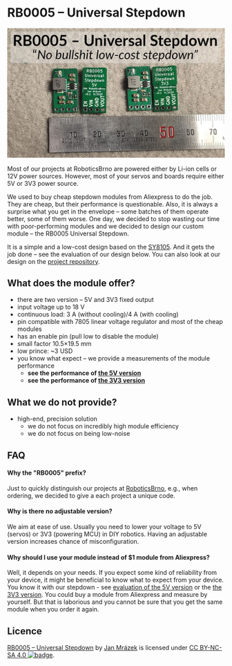# RB0005 – Universal Stepdown

![StepDown photo](evaluation/assets/header.jpg)


Most of our projects at RoboticsBrno are powered either by Li-ion cells or 12V
power sources. However, most of your servos and boards require either 5V or 3V3
power source.

We used to buy cheap stepdown modules from Aliexpress to do the job. They are
cheap, but their performance is questionable. Also, it is always a surprise what
you get in the envelope – some batches of them operate better, some of them
worse. One day, we decided to stop wasting our time with poor-performing modules
and we decided to design our custom module – the RB0005 Universal Stepdown.

It is a simple and a low-cost design based on the
[SY8105](https://file.remont-aud.net/baza/dc_dc/data/SY8105.pdf). And it gets
the job done – see the evaluation of our design below. You can also look at our
design on the [project
repository](https://github.com/RoboticsBrno/RB0005-UniversalStepDown).

## What does the module offer?

- there are two version – 5V and 3V3 fixed output
- input voltage up to 18 V
- continuous load: 3 A (without cooling)/4 A (with cooling)
- pin compatible with 7805 linear voltage regulator and most of the cheap modules
- has an enable pin (pull low to disable the module)
- small factor 10.5×19.5 mm
- low prince: ~3 USD
- you know what expect – we provide a measurements of the module performance
    - **see the performance of [the 5V version](https://roboticsbrno.github.io/RB0005-UniversalStepDown/eval5v/index.html)**
    - **see the performance of [the 3V3 version](https://roboticsbrno.github.io/RB0005-UniversalStepDown/eval3v/index.html)**

## What we do not provide?

- high-end, precision solution
    - we do not focus on incredibly high module efficiency
    - we do not focus on being low-noise

## FAQ

#### Why the "RB0005" prefix?

Just to quickly distinguish our projects at
[RoboticsBrno](https://github.com/RoboticsBrno/), e.g., when ordering, we
decided to give a each project a unique code.

#### Why is there no adjustable version?

We aim at ease of use. Usually you need to lower your voltage to 5V (servos) or
3V3 (powering MCU) in DIY robotics. Having an adjustable version increases
chance of misconfiguration.

#### Why should I use your module instead of $1 module from Aliexpress?

Well, it depends on your needs. If you expect some kind of reliability from your
device, it might be beneficial to know what to expect from your device. You know
it with our stepdown - see [evaluation of the 5V
version](https://roboticsbrno.github.io/RB0005-UniversalStepDown/eval5v/index.html)
or the [the 3V3
version](https://roboticsbrno.github.io/RB0005-UniversalStepDown/eval3v/index.html).
You could buy a module from Aliexpress and measure by yourself. But that is
laborious and you cannot be sure that you get the same module when you order it
again.

## Licence

[RB0005 – Universal
Stepdown](https://roboticsbrno.github.io/RB0005-UniversalStepDown/) by [Jan
Mrázek](https://honzamrazek.cz) is licensed under [CC BY-NC-SA
4.0 ![badge](https://licensebuttons.net/l/by-nc-sa/4.0/80x15.png)](https://creativecommons.org/licenses/by-nc-sa/4.0).

